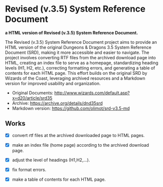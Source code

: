 # Revised (v.3.5) System Reference Document

**a HTML version of Revised (v.3.5) System Reference Document.**

The Revised (v.3.5) System Reference Document project aims to provide an HTML version of the original Dungeons & Dragons 3.5 System Reference Document (SRD), making it more accessible and easier to navigate. The project involves converting RTF files from the archived download page into HTML, creating an index file to serve as a homepage, standardizing heading levels (H1, H2, etc.), correcting formatting errors, and generating a table of contents for each HTML page. This effort builds on the original SRD by Wizards of the Coast, leveraging archived resources and a Markdown version for improved usability and organization.

- Original Documents: http://www.wizards.com/default.asp?x=d20/article/srd35
- Archive: https://archive.org/details/dnd35srd
- Markdown version: https://github.com/olimot/srd-v3.5-md

## Works
- [x] convert rtf files at the archived downloaded page to HTML pages.
- [x] make an index file (home page) according to the archived download page.
- [x] adjust the level of headings (H1,H2,...).
- [x] fix format errors.
- [x] make a table of contents for each HTML page.

